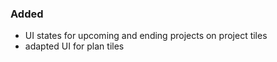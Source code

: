 ### Added
- UI states for upcoming and ending projects on project tiles
- adapted UI for plan tiles

